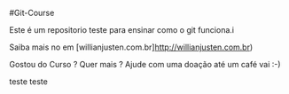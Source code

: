 #Git-Course

Este é um repositorio teste para ensinar como o git funciona.i

Saiba mais no em [willianjusten.com.br]http://willianjusten.com.br)


Gostou do Curso ? Quer mais ? Ajude com uma doação até um café vai :-)

teste teste 
